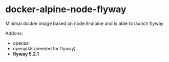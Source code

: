 # docker-alpine-node-flyway
Minimal docker image based on node:8-alpine and is able to launch flyway

Addons:
- openssl
- openjdk8 (needed for flyway)
- **flyway 5.2.1**
